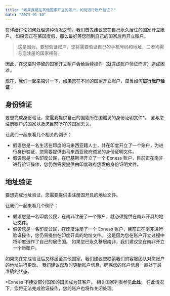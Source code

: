 ```yaml
---
title: "如果我是在其他国家开立的账户，如何进行账户验证？"
date: "2023-01-10"
---
```


在详细讨论如何处理这种情况之前，我们首先建议您在自己永久居住的国家开立账户。 如果您正在某国度假，那么最好等您回到自己的国家后再开立账户。

> 这是因为，要想验证账户，您将需要验证自己的手机号码和地址，二者均需与您注册的国家相符。

因此，在您临时停留的国家开立账户会给后续操作（就完成账户验证而言）造成困难。

现在，我们一起来探讨一下，如果您在不同的国家开立账户，应当如何**进行账户验证**：

## 身份验证

要想完成身份验证，您需要提供自己的国籍所在国颁发的身份证明文件*。 这与您注册账户的国家以及您目前所在的国家无关。

让我们一起来看几个相关的例子：

- 假设您是一名生活在印度的马来西亚籍人士，并在印度开立了一个账户，为进行身份验证，您需要提供由马来西亚政府颁发的身份证明文件。
- 假设您是一名印度公民，在巴基斯坦开立了一个 Exness 账户，目前正在南非进行验证操作，您仍然需要提供由印度政府颁发的身份证明文件。

## 地址验证

要想完成地址验证，您需要提供由注册国开具的地址文件。

让我们一起来看几个例子：

- 假设您是一名印度公民，在南非注册了一个账户，就必须提供在南非开具的地址文件。
- 假设您是一名印度公民，在印度注册了一个 Exness 账户，目前正在南非进行验证操作，您仍需提供在印度开具的地址文件。 这是因为您在账户开立过程中将印度选作了自己的居住国。 如果您已永久移居南非，我们建议您在南非开立一个新账户。

如果您在完成验证后又移居至其他国家，我们建议您联系我们的客服团队对您账户的地址进行更改。 我们建议您及时更新账户信息，确保您的账户信息一直处于最准确的状态。

*Exness 不接受部分国家的国民成为其客户。 相关国家列表参见**此处**。 在此情况下，您将无法完成验证操作，您的账户也将作关闭处理。
